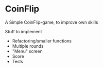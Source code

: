 # CoinFlip
A Simple CoinFlip-game, to improve own skills

Stuff to implement
* Refactoring/smaller functions
* Multiple rounds
* "Menu" screen
* Score
* Tests
